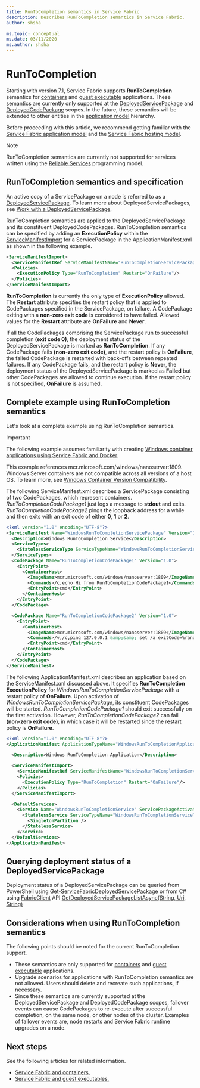 ```yaml
---
title: RunToCompletion semantics in Service Fabric
description: Describes RunToCompletion semantics in Service Fabric.
author: shsha

ms.topic: conceptual
ms.date: 03/11/2020
ms.author: shsha
---
```

# RunToCompletion

Starting with version 7.1, Service Fabric supports **RunToCompletion** semantics for [containers][containers-introduction-link] and [guest executable][guest-executables-introduction-link] applications. These semantics are currently only supported at the [DeployedServicePackage][deployed-service-package-link] and [DeployedCodePackage][deployed-code-package-link] scopes. In the future, these semantics will be extended to other entities in the [application model][application-model-link] hierarchy.

Before proceeding with this article, we recommend getting familiar with the [Service Fabric application model][application-model-link] and the [Service Fabric hosting model][hosting-model-link].

> [!NOTE]
> RunToCompletion semantics are currently not supported for services written using the [Reliable Services][reliable-services-link] programming model.
 
## RunToCompletion semantics and specification
An active copy of a ServicePackage on a node is referred to as a [DeployedServicePackage][deployed-service-package-link]. To learn more about DeployedServicePackages, see [Work with a DeployedServicePackage][deployed-service-package-working-with-link].

RunToCompletion semantics are applied to the DeployedServicePackage and its constituent DeployedCodePackages. RunToCompletion semantics can be specified by adding an **ExecutionPolicy** within the [ServiceManifestImport][application-and-service-manifests-link] for a ServicePackage in the ApplicationManifest.xml as shown in the following example.

```xml
<ServiceManifestImport>
  <ServiceManifestRef ServiceManifestName="RunToCompletionServicePackage" ServiceManifestVersion="1.0"/>
  <Policies>
    <ExecutionPolicy Type="RunToCompletion" Restart="OnFailure"/>
  </Policies>
</ServiceManifestImport>
```
**RunToCompletion** is currently the only type of **ExecutionPolicy** allowed. The **Restart** attribute specifies the restart policy that is applied to CodePackages specified in the ServicePackage, on failure. A CodePackage exiting with a **non-zero exit code** is considered to have failed. Allowed values for the **Restart** attribute are **OnFailure** and **Never**.

If all the CodePackages comprising the ServicePackage run to successful completion **(exit code 0)**, the deployment status of the DeployedServicePackage is marked as **RanToCompletion**. If any CodePackage fails **(non-zero exit code)**, and the restart policy is **OnFailure**, the failed CodePackage is restarted with back-offs between repeated failures. If any CodePackage fails, and the restart policy is **Never**, the deployment status of the DeployedServicePackage is marked as **Failed** but other CodePackages are allowed to continue execution. If the restart policy is not specified, **OnFailure** is assumed.

## Complete example using RunToCompletion semantics

Let's look at a complete example using RunToCompletion semantics.

> [!IMPORTANT]
> The following example assumes familiarity with creating [Windows container applications using Service Fabric and Docker][containers-getting-started-link].
>
> This example references mcr.microsoft.com/windows/nanoserver:1809. Windows Server containers are not compatible across all versions of a host OS. To learn more, see [Windows Container Version Compatibility](https://docs.microsoft.com/virtualization/windowscontainers/deploy-containers/version-compatibility).

The following ServiceManifest.xml describes a ServicePackage consisting of two CodePackages, which represent containers. *RunToCompletionCodePackage1* just logs a message to **stdout** and exits. *RunToCompletionCodePackage2* pings the loopback address for a while and then exits with an exit code of either **0**, **1** or **2**.

```xml
<?xml version="1.0" encoding="UTF-8"?>
<ServiceManifest Name="WindowsRunToCompletionServicePackage" Version="1.0" xmlns="http://schemas.microsoft.com/2011/01/fabric" xmlns:xsi="http://www.w3.org/2001/XMLSchema-instance">
  <Description>Windows RunToCompletion Service</Description>
  <ServiceTypes>
    <StatelessServiceType ServiceTypeName="WindowsRunToCompletionServiceType"  UseImplicitHost="true"/>
  </ServiceTypes>
  <CodePackage Name="RunToCompletionCodePackage1" Version="1.0">
    <EntryPoint>
      <ContainerHost>
        <ImageName>mcr.microsoft.com/windows/nanoserver:1809</ImageName>
        <Commands>/c,echo Hi from RunToCompletionCodePackage1</Commands>
        <EntryPoint>cmd</EntryPoint>
      </ContainerHost>
    </EntryPoint>
  </CodePackage>

  <CodePackage Name="RunToCompletionCodePackage2" Version="1.0">
    <EntryPoint>
      <ContainerHost>
        <ImageName>mcr.microsoft.com/windows/nanoserver:1809</ImageName>
        <Commands>/v,/c,ping 127.0.0.1 &amp;&amp; set /a exitCode=%random% % 3 &amp;&amp; exit !exitCode!</Commands>
        <EntryPoint>cmd</EntryPoint>
      </ContainerHost>
    </EntryPoint>
  </CodePackage>
</ServiceManifest>
```

The following ApplicationManifest.xml describes an application based on the ServiceManifest.xml discussed above. It specifies **RunToCompletion** **ExecutionPolicy** for *WindowsRunToCompletionServicePackage* with a restart policy of **OnFailure**. Upon activation of *WindowsRunToCompletionServicePackage*, its constituent CodePackages will be started. *RunToCompletionCodePackage1* should exit successfully on the first activation. However, *RunToCompletionCodePackage2* can fail **(non-zero exit code)**, in which case it will be restarted since the restart policy is **OnFailure**.

```xml
<?xml version="1.0" encoding="UTF-8"?>
<ApplicationManifest ApplicationTypeName="WindowsRunToCompletionApplicationType" ApplicationTypeVersion="1.0" xmlns="http://schemas.microsoft.com/2011/01/fabric" xmlns:xsi="http://www.w3.org/2001/XMLSchema-instance">

  <Description>Windows RunToCompletion Application</Description>

  <ServiceManifestImport>
    <ServiceManifestRef ServiceManifestName="WindowsRunToCompletionServicePackage" ServiceManifestVersion="1.0"/>
    <Policies>
      <ExecutionPolicy Type="RunToCompletion" Restart="OnFailure"/>
    </Policies>
  </ServiceManifestImport>

  <DefaultServices>
    <Service Name="WindowsRunToCompletionService" ServicePackageActivationMode="ExclusiveProcess">
      <StatelessService ServiceTypeName="WindowsRunToCompletionServiceType" InstanceCount="1">
        <SingletonPartition />
      </StatelessService>
    </Service>
  </DefaultServices>
</ApplicationManifest>
```
## Querying deployment status of a DeployedServicePackage
Deployment status of a DeployedServicePackage can be queried from PowerShell using [Get-ServiceFabricDeployedServicePackage][deployed-service-package-link] or from C# using [FabricClient][fabric-client-link] API [GetDeployedServicePackageListAsync(String, Uri, String)][deployed-service-package-fabricclient-link]

## Considerations when using RunToCompletion semantics

The following points should be noted for the current RunToCompletion support.
* These semantics are only supported for [containers][containers-introduction-link] and [guest executable][guest-executables-introduction-link] applications.
* Upgrade scenarios for applications with RunToCompletion semantics are not allowed. Users should delete and recreate such applications, if necessary.
* Since these semantics are currently supported at the DeployedServicePackage and DeployedCodePackage scopes, failover events can cause CodePackages to re-execute after successful completion, on the same node, or other nodes of the cluster. Examples of failover events are, node restarts and Service Fabric runtime upgrades on a node.

## Next steps

See the following articles for related information.

* [Service Fabric and containers.][containers-introduction-link]
* [Service Fabric and guest executables.][guest-executables-introduction-link]

<!-- Links -->
[containers-introduction-link]: service-fabric-containers-overview.md
[containers-getting-started-link]: service-fabric-get-started-containers.md
[guest-executables-introduction-link]: service-fabric-guest-executables-introduction.md
[reliable-services-link]: service-fabric-reliable-services-introduction.md
[application-model-link]: service-fabric-application-model.md
[hosting-model-link]: service-fabric-hosting-model.md
[application-and-service-manifests-link]: service-fabric-application-and-service-manifests.md
[setup-entry-point-link]: service-fabric-run-script-at-service-startup.md
[deployed-service-package-working-with-link]: service-fabric-hosting-model.md#work-with-a-deployed-service-package
[deployed-code-package-link]: https://docs.microsoft.com/powershell/module/servicefabric/get-servicefabricdeployedcodepackage
[deployed-service-package-link]: https://docs.microsoft.com/powershell/module/servicefabric/get-servicefabricdeployedservicePackage
[fabric-client-link]: https://docs.microsoft.com/dotnet/api/system.fabric.fabricclient
[deployed-service-package-fabricclient-link]: https://docs.microsoft.com/dotnet/api/system.fabric.fabricclient.queryclient.getdeployedservicepackagelistasync

